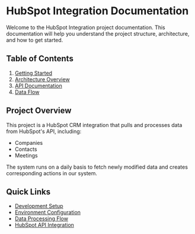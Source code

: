 # HubSpot Integration Documentation

Welcome to the HubSpot Integration project documentation. This documentation will help you understand the project structure, architecture, and how to get started.

## Table of Contents

1. [Getting Started](guides/getting-started.md)
2. [Architecture Overview](architecture/overview.md)
3. [API Documentation](api/hubspot-api.md)
4. [Data Flow](architecture/data-flow.md)

## Project Overview

This project is a HubSpot CRM integration that pulls and processes data from HubSpot's API, including:
- Companies
- Contacts
- Meetings

The system runs on a daily basis to fetch newly modified data and creates corresponding actions in our system.

## Quick Links

- [Development Setup](guides/getting-started.md#development-setup)
- [Environment Configuration](guides/getting-started.md#environment-setup)
- [Data Processing Flow](architecture/data-flow.md#data-processing)
- [HubSpot API Integration](api/hubspot-api.md#endpoints) 